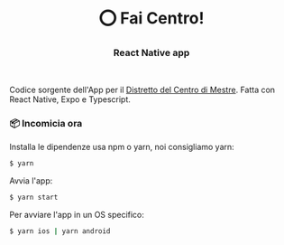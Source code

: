 <h1 align="center">⭕️ Fai Centro!</h1>
<h3 align="center">React Native app</h3>
<br />

Codice sorgente dell'App per il [Distretto del Centro di Mestre](https://www.faicentro.it/).
Fatta con React Native, Expo e Typescript.

### 📦 Incomicia ora

Installa le dipendenze usa npm o yarn, noi consigliamo yarn:

```sh
$ yarn
```

Avvia l'app:

```sh
$ yarn start
```

Per avviare l'app in un OS specifico:

```sh
$ yarn ios | yarn android
```